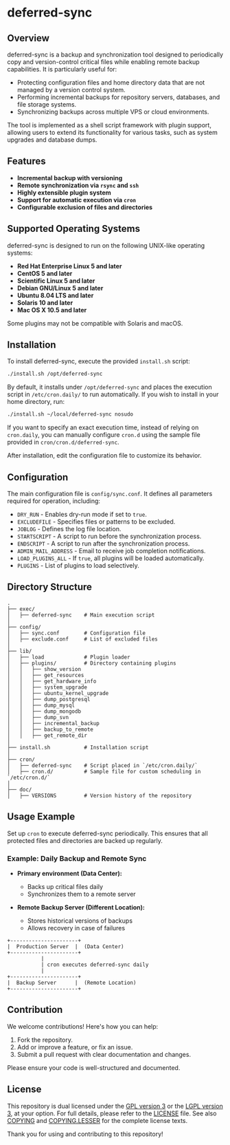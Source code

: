 # deferred-sync

## Overview

deferred-sync is a backup and synchronization tool designed to periodically copy and version-control critical files while enabling remote backup capabilities. It is particularly useful for:

- Protecting configuration files and home directory data that are not managed by a version control system.
- Performing incremental backups for repository servers, databases, and file storage systems.
- Synchronizing backups across multiple VPS or cloud environments.

The tool is implemented as a shell script framework with plugin support, allowing users to extend its functionality for various tasks, such as system upgrades and database dumps.

## Features

- **Incremental backup with versioning**
- **Remote synchronization via `rsync` and `ssh`**
- **Highly extensible plugin system**
- **Support for automatic execution via `cron`**
- **Configurable exclusion of files and directories**

## Supported Operating Systems

deferred-sync is designed to run on the following UNIX-like operating systems:

- **Red Hat Enterprise Linux 5 and later**
- **CentOS 5 and later**
- **Scientific Linux 5 and later**
- **Debian GNU/Linux 5 and later**
- **Ubuntu 8.04 LTS and later**
- **Solaris 10 and later**
- **Mac OS X 10.5 and later**

Some plugins may not be compatible with Solaris and macOS.

## Installation

To install deferred-sync, execute the provided `install.sh` script:

```sh
./install.sh /opt/deferred-sync
```

By default, it installs under `/opt/deferred-sync` and places the execution script in `/etc/cron.daily/` to run automatically. If you wish to install in your home directory, run:

```sh
./install.sh ~/local/deferred-sync nosudo
```

If you want to specify an exact execution time, instead of relying on `cron.daily`, you can manually configure `cron.d` using the sample file provided in `cron/cron.d/deferred-sync`.

After installation, edit the configuration file to customize its behavior.

## Configuration

The main configuration file is `config/sync.conf`. It defines all parameters required for operation, including:

- `DRY_RUN` - Enables dry-run mode if set to `true`.
- `EXCLUDEFILE` - Specifies files or patterns to be excluded.
- `JOBLOG` - Defines the log file location.
- `STARTSCRIPT` - A script to run before the synchronization process.
- `ENDSCRIPT` - A script to run after the synchronization process.
- `ADMIN_MAIL_ADDRESS` - Email to receive job completion notifications.
- `LOAD_PLUGINS_ALL` - If `true`, all plugins will be loaded automatically.
- `PLUGINS` - List of plugins to load selectively.

## Directory Structure

```
.
├── exec/
│   ├── deferred-sync    # Main execution script
│
├── config/
│   ├── sync.conf        # Configuration file
│   ├── exclude.conf     # List of excluded files
│
├── lib/
│   ├── load             # Plugin loader
│   ├── plugins/         # Directory containing plugins
│   │   ├── show_version
│   │   ├── get_resources
│   │   ├── get_hardware_info
│   │   ├── system_upgrade
│   │   ├── ubuntu_kernel_upgrade
│   │   ├── dump_postgresql
│   │   ├── dump_mysql
│   │   ├── dump_mongodb
│   │   ├── dump_svn
│   │   ├── incremental_backup
│   │   ├── backup_to_remote
│   │   ├── get_remote_dir
│
├── install.sh           # Installation script
│
├── cron/
│   ├── deferred-sync    # Script placed in `/etc/cron.daily/`
│   ├── cron.d/          # Sample file for custom scheduling in `/etc/cron.d/`
│
├── doc/
│   ├── VERSIONS         # Version history of the repository
```

## Usage Example

Set up `cron` to execute deferred-sync periodically. This ensures that all protected files and directories are backed up regularly.

### **Example: Daily Backup and Remote Sync**

- **Primary environment (Data Center):**
  - Backs up critical files daily
  - Synchronizes them to a remote server

- **Remote Backup Server (Different Location):**
  - Stores historical versions of backups
  - Allows recovery in case of failures

```
+----------------------+
|  Production Server  |  (Data Center)
+----------------------+
           |
           | cron executes deferred-sync daily
           |
+----------------------+
|  Backup Server      |  (Remote Location)
+----------------------+
```

## Contribution

We welcome contributions! Here's how you can help:
1. Fork the repository.
2. Add or improve a feature, or fix an issue.
3. Submit a pull request with clear documentation and changes.

Please ensure your code is well-structured and documented.

## License

This repository is dual licensed under the [GPL version 3](https://www.gnu.org/licenses/gpl-3.0.html) or the [LGPL version 3](https://www.gnu.org/licenses/lgpl-3.0.html), at your option.
For full details, please refer to the [LICENSE](doc/LICENSE) file.  See also [COPYING](doc/COPYING) and [COPYING.LESSER](doc/COPYING.LESSER) for the complete license texts.

Thank you for using and contributing to this repository!
